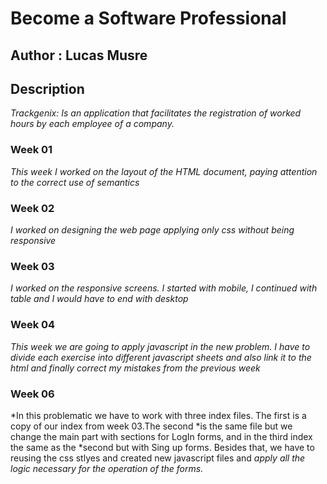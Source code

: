 # Become a Software Professional
## Author : Lucas Musre
 ## Description
 *Trackgenix: Is ​​an application that facilitates the registration of worked hours by each employee of a company.*
### Week 01
*This week I worked on the layout of the HTML document, paying attention to the correct use of semantics*
### Week 02
*I worked on designing the web page applying only css without being responsive*
### Week 03
*I worked on the responsive screens.*
*I started with mobile, I continued with table and I would have to end with desktop*
### Week 04
*This week we are going to apply javascript in the new problem.*
*I have to divide each exercise into different javascript sheets and also link it to the html*
*and finally correct my mistakes from the previous week*
### Week 06
*In this problematic we have to work with three index files. The first is a copy of our index from week 03.The second *is the same file but we change the main part with sections for LogIn forms, and in the third index the same as the *second but with Sing up forms. Besides that, we have to reusing the css stlyes and created new javascript files and *apply all the logic necessary for the operation of the forms.*